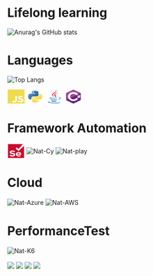 # Lifelong learning
![Anurag's GitHub stats](https://github-readme-stats.vercel.app/api?username=natysobreira&layout=compact&theme=tokyonight)
# Languages 
![Top Langs](https://github-readme-stats.vercel.app/api/top-langs/?username=natysobreira&layout=compact&theme=tokyonight)
<div> 
     <img align="center" alt="Nat-Js" height="33" width="40" src="https://raw.githubusercontent.com/devicons/devicon/master/icons/javascript/javascript-plain.svg">
     <img align="center" alt="Nat-Python" height="33" width="40" src="https://raw.githubusercontent.com/devicons/devicon/master/icons/python/python-original.svg">
     <img align="center" alt="Nat-Java" height="33" width="40" src="https://raw.githubusercontent.com/devicons/devicon/master/icons/java/java-original.svg">
     <img align="center" alt="Nat-Java" height="33" width="40" src="https://raw.githubusercontent.com/devicons/devicon/master/icons/csharp/csharp-original.svg">
     
  # Framework Automation

   <img align="center" alt="Nat-SE" height="33" width="40" src="https://raw.githubusercontent.com/devicons/devicon/master/icons/selenium/selenium-original.svg">
   <img align="center" alt="Nat-Cy" src="https://api.devicons.dev.br/icon?icons=Cypress&size=48&theme=light&perline=30">
   <img align="center" alt="Nat-play" src="https://api.devicons.dev.br/icon?icons=Playwright&size=48&theme=dark&perline=30">

  # Cloud
  <img align="center" alt="Nat-Azure" height="33" width="40" src="https://cdn.jsdelivr.net/gh/devicons/devicon/icons/azure/azure-original.svg">
<img align="center" alt="Nat-AWS" height="59" width="66" src="https://cdn.jsdelivr.net/gh/devicons/devicon/icons/amazonwebservices/amazonwebservices-plain-wordmark.svg"> 

# PerformanceTest
<img align="center" alt="Nat-K6" height="33" width="40" src="https://upload.wikimedia.org/wikipedia/commons/e/ef/K6-logo.svg"> 

 </div> 
 
<div> 
     <br>
 <a href="https://sobreiranat.medium.com/" target="_blank"><img src="https://img.shields.io/badge/Medium-12100E?style=for-the-badge&logo=medium&logoColor=white"></a>
  <a href="https://www.linkedin.com/in/nat-sobreira-amaral-325637130/" target="_blank"><img src="https://img.shields.io/badge/-LinkedIn-%230077B5?style=for-the-badge&logo=linkedin&logoColor=white" target="_blank"></a> 
  <a href = "mailto:sobreira.natalia@gmail.com"><img src="https://img.shields.io/badge/-Gmail-%23333?style=for-the-badge&logo=gmail&logoColor=white" target="_blank"></a>
  <a href="https://www.instagram.com/natsobreira_" target="_blank"><img src="https://img.shields.io/badge/-Instagram-%23E4405F?style=for-the-badge&logo=instagram&logoColor=white" target="_blank"></a>
     

<br/>
</div>



 
  
